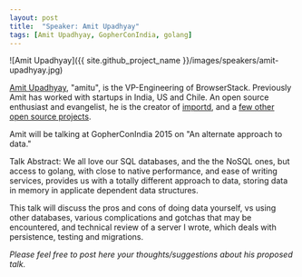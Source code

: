 ```yaml
---
layout: post
title:  "Speaker: Amit Upadhyay"
tags: [Amit Upadhyay, GopherConIndia, golang]
---
```


![Amit Upadhyay]({{ site.github_project_name }}/images/speakers/amit-upadhyay.jpg)

[Amit Upadhyay](https://twitter.com/amitu), "amitu", is the VP-Engineering of BrowserStack. Previously Amit has worked with startups in India, US and Chile. An open source enthusiast and evangelist, he is the creator of [importd](http://amitu.com/importd/#1), and a [few other open source projects](https://github.com/amitu).

Amit will be talking at GopherConIndia 2015 on "An alternate approach to data."

Talk Abstract: We all love our SQL databases, and the the NoSQL ones, but access to golang, with close to native performance, and ease of writing services, provides us with a totally different approach to data, storing data in memory in applicate dependent data structures.

This talk will discuss the pros and cons of doing data yourself, vs using other databases, various complications and gotchas that may be encountered, and technical review of a server I wrote, which deals with persistence, testing and migrations.

_Please feel free to post here your thoughts/suggestions about his proposed talk._
